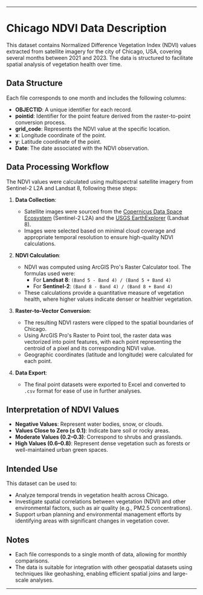 
---

# Chicago NDVI Data Description

This dataset contains Normalized Difference Vegetation Index (NDVI) values extracted from satellite imagery for the city of Chicago, USA, covering several months between 2021 and 2023. The data is structured to facilitate spatial analysis of vegetation health over time.

## Data Structure

Each file corresponds to one month and includes the following columns:

- **OBJECTID**: A unique identifier for each record.
- **pointid**: Identifier for the point feature derived from the raster-to-point conversion process.
- **grid_code**: Represents the NDVI value at the specific location.
- **x**: Longitude coordinate of the point.
- **y**: Latitude coordinate of the point.
- **Date**: The date associated with the NDVI observation.

## Data Processing Workflow

The NDVI values were calculated using multispectral satellite imagery from Sentinel-2 L2A and Landsat 8, following these steps:

1. **Data Collection**:
   - Satellite images were sourced from the [Copernicus Data Space Ecosystem](https://scihub.copernicus.eu/) (Sentinel-2 L2A) and the [USGS EarthExplorer](https://earthexplorer.usgs.gov/) (Landsat 8).
   - Images were selected based on minimal cloud coverage and appropriate temporal resolution to ensure high-quality NDVI calculations.

2. **NDVI Calculation**:
   - NDVI was computed using ArcGIS Pro's Raster Calculator tool. The formulas used were:
     - For **Landsat 8**: `(Band 5 - Band 4) / (Band 5 + Band 4)`
     - For **Sentinel-2**: `(Band 8 - Band 4) / (Band 8 + Band 4)`
   - These calculations provide a quantitative measure of vegetation health, where higher values indicate denser or healthier vegetation.

3. **Raster-to-Vector Conversion**:
   - The resulting NDVI rasters were clipped to the spatial boundaries of Chicago.
   - Using ArcGIS Pro's Raster to Point tool, the raster data was vectorized into point features, with each point representing the centroid of a pixel and its corresponding NDVI value.
   - Geographic coordinates (latitude and longitude) were calculated for each point.

4. **Data Export**:
   - The final point datasets were exported to Excel and converted to `.csv` format for ease of use in further analyses.

## Interpretation of NDVI Values

- **Negative Values**: Represent water bodies, snow, or clouds.
- **Values Close to Zero (≤ 0.1)**: Indicate bare soil or rocky areas.
- **Moderate Values (0.2–0.3)**: Correspond to shrubs and grasslands.
- **High Values (0.6–0.8)**: Represent dense vegetation such as forests or well-maintained urban green spaces.

## Intended Use

This dataset can be used to:
- Analyze temporal trends in vegetation health across Chicago.
- Investigate spatial correlations between vegetation (NDVI) and other environmental factors, such as air quality (e.g., PM2.5 concentrations).
- Support urban planning and environmental management efforts by identifying areas with significant changes in vegetation cover.

## Notes

- Each file corresponds to a single month of data, allowing for monthly comparisons.
- The data is suitable for integration with other geospatial datasets using techniques like geohashing, enabling efficient spatial joins and large-scale analyses.



---
